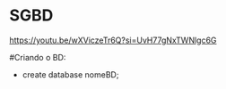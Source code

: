 # SGBD

https://youtu.be/wXViczeTr6Q?si=UvH77gNxTWNlgc6G

#Criando o BD:

- create database nomeBD;
